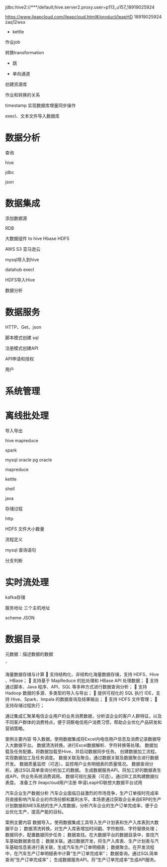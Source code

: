 jdbc:hive2://***/default;hive.server2.proxy.user=p113_u157_18919025924

https://www.ileapcloud.com/ileapcloud.html#/product/leapHD
18919025924
zaq12wsx


- kettle

作业job

转换transformation

- 跳

- 单向通道

创建资源库

作业和转换的关系

timestamp 实现数据库增量同步操作

execl、文本文件导入数据库

# 数据分析

查询

hive

jdbc

json

# 数据集成

添加数据源

RDB

大数据组件 to hive Hbase HDFS

AWS S3 亚马逊云

mysql导入到hive


datahub execl

HDFS导入Hive

数据分析

# 数据服务

HTTP、Get、json

脚本模式创建 sql

注册模式创建API

API申请和授权

用户

# 系统管理

# 离线批处理

导入导出

hive mapreduce

spark

mysql oracle pg oracle

mapreduce

kettle 

shell

java

存储过程

http

HDFS 文件大小数量

流程定义

mysql 查询语句

分支判断

# 实时流处理

kafka存储

服务地址 三个主机地址

scheme JSON

# 数据目录

元数据：描述数据的数据

˝

海量数据存储与计算
 支持结构化、非结构化海量数据存储，支持 HDFS、Hive 、HBase；
 支持基于 MapReduce 的批处理和 HBase API 处理数据；
 支持通过脚本、Java 程序、API、SQL 等多种方式进行数据查询分析；
 支持 Hadoop 数据的多源、多类型的导入与导出；
 提供可视化的 SQL 执行 IDE，支持 Hive、Spark、Impala 的数据查询及结果输出；
 支持 HDFS 文件管理；
 支持存储过程执行；


通过集成汇聚某电信企业用户的业务消费数据，分析该企业的客户人群特征，以及不同客户群体的消费特点，便于洞察电信用户消费习惯，帮助企业优化产品研发和营销策略。


案例主要内容
导入数据。使用数据集成将Excel内电信用户信息及消费记录数据导入大数据平台。
数据清洗转换。进行Excel数据解析、字符转换等处理。
数据加载及任务配置。将数据加载至Hive，并启动数据同步任务。
创建数据加工流程。实现数据加工及任务调度。
数据关联及聚合。通过数据关联及数据聚合进行数据开发。
数据质量监控（可选）。监控用户业务明细表的质量情况。
数据查询分析。通过SQL简单查询分析加工的数据。
生成数据服务API。将加工好的数据表生成API，供业务系统消费调用。
数据可视化报表（可选）。通过BI工具构建数据仪表盘。
准备工作
ileapcloud用户注册
申请LeapHD联想大数据平台试用


汽车企业生产数据分析
汽车企业面临日益激烈的市场竞争，生产订单按时完成率将直接影响汽车企业的市场份额和赢利水平。本场景通过获取企业来自ERP的生产计划数据和MES系统的生产入库数据，分析汽车企业的生产订单完成率，便于企业优化生产，提高产能的目标。


案例主要内容
数据导入。使用数据集成工具导入生产计划表和生产入库表到大数据平台；
数据清洗转换。对生产入库表增加时间戳、字符剔除、字符替换处理；
数据同步。配置数据同步任务；
数据查找。在大数据平台的数据目录中，查找汽车基础数据表信息；
数据关联。通过数据开发，将生产入库表、生产计划表与汽车基础信息表进行表关联，生成汽车生产订单明细表；
数据聚合。在开发流程中，在汽车生产订单明细表中计算“生产订单完成率”；
数据查询。通过SQL简单查询“生产订单完成率”；
生成数据服务API。将“生产订单完成率”生成API服务。

